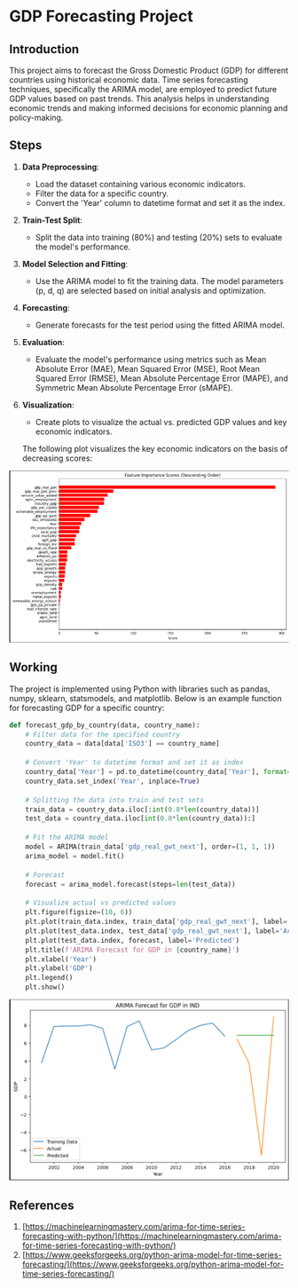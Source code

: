 # GDP Forecasting Project

## Introduction
This project aims to forecast the Gross Domestic Product (GDP) for different countries using historical economic data. Time series forecasting techniques, specifically the ARIMA model, are employed to predict future GDP values based on past trends. This analysis helps in understanding economic trends and making informed decisions for economic planning and policy-making.

## Steps
1. **Data Preprocessing**:
   - Load the dataset containing various economic indicators.
   - Filter the data for a specific country.
   - Convert the 'Year' column to datetime format and set it as the index.

2. **Train-Test Split**:
   - Split the data into training (80%) and testing (20%) sets to evaluate the model's performance.

3. **Model Selection and Fitting**:
   - Use the ARIMA model to fit the training data. The model parameters (p, d, q) are selected based on initial analysis and optimization.

4. **Forecasting**:
   - Generate forecasts for the test period using the fitted ARIMA model.

5. **Evaluation**:
   - Evaluate the model's performance using metrics such as Mean Absolute Error (MAE), Mean Squared Error (MSE), Root Mean Squared Error (RMSE), Mean Absolute Percentage Error (MAPE), and Symmetric Mean Absolute Percentage Error (sMAPE).

6. **Visualization**:
   - Create plots to visualize the actual vs. predicted GDP values and key economic indicators.

   The following plot visualizes the key economic indicators on the basis of decreasing scores:

![Alt text](2.png)

## Working
The project is implemented using Python with libraries such as pandas, numpy, sklearn, statsmodels, and matplotlib. Below is an example function for forecasting GDP for a specific country:

```python
def forecast_gdp_by_country(data, country_name):
    # Filter data for the specified country
    country_data = data[data['ISO3'] == country_name]
    
    # Convert 'Year' to datetime format and set it as index
    country_data['Year'] = pd.to_datetime(country_data['Year'], format='%Y')
    country_data.set_index('Year', inplace=True)
    
    # Splitting the data into train and test sets
    train_data = country_data.iloc[:int(0.8*len(country_data))]
    test_data = country_data.iloc[int(0.8*len(country_data)):]

    # Fit the ARIMA model
    model = ARIMA(train_data['gdp_real_gwt_next'], order=(1, 1, 1))
    arima_model = model.fit()

    # Forecast
    forecast = arima_model.forecast(steps=len(test_data))

    # Visualize actual vs predicted values
    plt.figure(figsize=(10, 6))
    plt.plot(train_data.index, train_data['gdp_real_gwt_next'], label='Training Data')
    plt.plot(test_data.index, test_data['gdp_real_gwt_next'], label='Actual')
    plt.plot(test_data.index, forecast, label='Predicted')
    plt.title(f'ARIMA Forecast for GDP in {country_name}')
    plt.xlabel('Year')
    plt.ylabel('GDP')
    plt.legend()
    plt.show()
```

![Alt text](1.png)

## References

1. [https://machinelearningmastery.com/arima-for-time-series-forecasting-with-python/](https://machinelearningmastery.com/arima-for-time-series-forecasting-with-python/)
2. [https://www.geeksforgeeks.org/python-arima-model-for-time-series-forecasting/](https://www.geeksforgeeks.org/python-arima-model-for-time-series-forecasting/)
